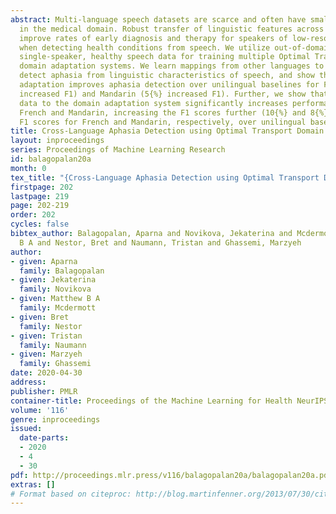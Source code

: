 ```yaml
---
abstract: Multi-language speech datasets are scarce and often have small sample sizes
  in the medical domain. Robust transfer of linguistic features across languages could
  improve rates of early diagnosis and therapy for speakers of low-resource languages
  when detecting health conditions from speech. We utilize out-of-domain, unpaired,
  single-speaker, healthy speech data for training multiple Optimal Transport (OT)
  domain adaptation systems. We learn mappings from other languages to English and
  detect aphasia from linguistic characteristics of speech, and show that OT domain
  adaptation improves aphasia detection over unilingual baselines for French (6{%}
  increased F1) and Mandarin (5{%} increased F1). Further, we show that adding aphasic
  data to the domain adaptation system significantly increases performance for both
  French and Mandarin, increasing the F1 scores further (10{%} and 8{%} increase in
  F1 scores for French and Mandarin, respectively, over unilingual baselines).
title: Cross-Language Aphasia Detection using Optimal Transport Domain Adaptation
layout: inproceedings
series: Proceedings of Machine Learning Research
id: balagopalan20a
month: 0
tex_title: "{Cross-Language Aphasia Detection using Optimal Transport Domain Adaptation}"
firstpage: 202
lastpage: 219
page: 202-219
order: 202
cycles: false
bibtex_author: Balagopalan, Aparna and Novikova, Jekaterina and Mcdermott, Matthew
  B A and Nestor, Bret and Naumann, Tristan and Ghassemi, Marzyeh
author:
- given: Aparna
  family: Balagopalan
- given: Jekaterina
  family: Novikova
- given: Matthew B A
  family: Mcdermott
- given: Bret
  family: Nestor
- given: Tristan
  family: Naumann
- given: Marzyeh
  family: Ghassemi
date: 2020-04-30
address: 
publisher: PMLR
container-title: Proceedings of the Machine Learning for Health NeurIPS Workshop
volume: '116'
genre: inproceedings
issued:
  date-parts:
  - 2020
  - 4
  - 30
pdf: http://proceedings.mlr.press/v116/balagopalan20a/balagopalan20a.pdf
extras: []
# Format based on citeproc: http://blog.martinfenner.org/2013/07/30/citeproc-yaml-for-bibliographies/
---
```


